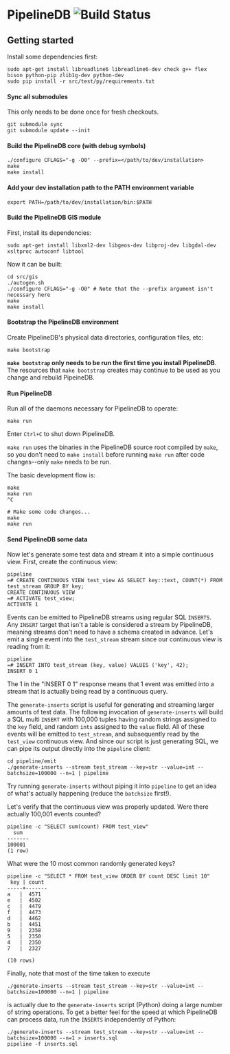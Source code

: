 # PipelineDB ![Build Status](https://circleci.com/gh/pipelinedb/pipelinedb.png?circle-token=db1a70c164cd6d96544d8eb38b279c48dea24709)

## Getting started

Install some dependencies first:
```
sudo apt-get install libreadline6 libreadline6-dev check g++ flex bison python-pip zlib1g-dev python-dev
sudo pip install -r src/test/py/requirements.txt
```

#### Sync all submodules
This only needs to be done once for fresh checkouts.
```
git submodule sync
git submodule update --init
```

#### Build the PipelineDB core (with debug symbols)
```
./configure CFLAGS="-g -O0" --prefix=</path/to/dev/installation>
make
make install
```

#### Add your dev installation path to the PATH environment variable
```
export PATH=/path/to/dev/installation/bin:$PATH
```

#### Build the PipelineDB GIS module

First, install its dependencies:

    sudo apt-get install libxml2-dev libgeos-dev libproj-dev libgdal-dev xsltproc autoconf libtool

Now it can be built:

```
cd src/gis
./autogen.sh
./configure CFLAGS="-g -O0" # Note that the --prefix argument isn't necessary here
make
make install
```

#### Bootstrap the PipelineDB environment
Create PipelineDB's physical data directories, configuration files, etc:

```
make bootstrap
```

**`make bootstrap` only needs to be run the first time you install PipelineDB**. The resources that `make bootstrap` creates may continue to be used as you change and rebuild PipeineDB.


#### Run PipelineDB
Run all of the daemons necessary for PipelineDB to operate:

```
make run
```

Enter `Ctrl+C` to shut down PipelineDB.

`make run` uses the binaries in the PipelineDB source root compiled by `make`, so you don't need to `make install` before running `make run` after code changes--only `make` needs to be run.

The basic development flow is:

```
make
make run
^C

# Make some code changes...
make
make run
```

#### Send PipelineDB some data

Now let's generate some test data and stream it into a simple continuous view. First, create the continuous view:

    pipeline
    =# CREATE CONTINUOUS VIEW test_view AS SELECT key::text, COUNT(*) FROM test_stream GROUP BY key;
    CREATE CONTINUOUS VIEW
    =# ACTIVATE test_view;
    ACTIVATE 1

Events can be emitted to PipelineDB streams using regular SQL `INSERTS`. Any `INSERT` target that isn't a table is considered a stream by PipelineDB, meaning streams don't need to have a schema created in advance. Let's emit a single event into the `test_stream` stream since our continuous view is reading from it:

    pipeline
    =# INSERT INTO test_stream (key, value) VALUES ('key', 42);
    INSERT 0 1

The 1 in the "INSERT 0 1" response means that 1 event was emitted into a stream that is actually being read by a continuous query.

The `generate-inserts` script is useful for generating and streaming larger amounts of test data. The following invocation of `generate-inserts` will build a SQL multi `INSERT` with 100,000 tuples having random strings assigned to the `key` field, and random `ints` assigned to the `value` field. All of these events will be emitted to `test_stream`, and subsequently read by the `test_view` continuous view. And since our script is just generating SQL, we can pipe its output directly into the `pipeline` client:

    cd pipeline/emit
    ./generate-inserts --stream test_stream --key=str --value=int --batchsize=100000 --n=1 | pipeline

Try running `generate-inserts` without piping it into `pipeline` to get an idea of what's actually happening (reduce the `batchsize` first!).

Let's verify that the continuous view was properly updated. Were there actually 100,001 events counted?

    pipeline -c "SELECT sum(count) FROM test_view"
      sum
    -------
    100001
    (1 row)

What were the 10 most common randomly generated keys?

    pipeline -c "SELECT * FROM test_view ORDER BY count DESC limit 10"
     key | count
    -----+-------
    a   |  4571
    e   |  4502
    c   |  4479
    f   |  4473
    d   |  4462
    b   |  4451
    9   |  2358
    5   |  2350
    4   |  2350
    7   |  2327

    (10 rows)

Finally, note that most of the time taken to execute

    ./generate-inserts --stream test_stream --key=str --value=int --batchsize=100000 --n=1 | pipeline

is actually due to the `generate-inserts` script (Python) doing a large number of string operations. To get a better feel for the speed at which PipelineDB can process data, run the `INSERTS` independently of Python:

    ./generate-inserts --stream test_stream --key=str --value=int --batchsize=100000 --n=1 > inserts.sql
    pipeline -f inserts.sql
